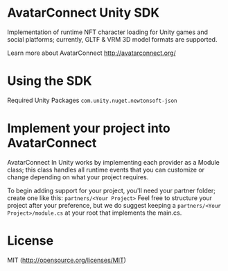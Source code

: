 # AvatarConnect Unity SDK
Implementation of runtime NFT character loading for Unity games and social platforms; currently, GLTF & VRM 3D model formats are supported. 

Learn more about AvatarConnect http://avatarconnect.org/

# Using the SDK
Required Unity Packages `com.unity.nuget.newtonsoft-json`

# Implement your project into AvatarConnect

AvatarConnect In Unity works by implementing each provider as a Module class; this class handles all runtime events that you can customize or change depending on what your project requires.

To begin adding support for your project, you'll need your partner folder; create one like this:
`partners/<Your Project>`
Feel free to structure your project after your preference, but we do suggest keeping a `partners/<Your Project>/module.cs` at your root that implements the main.cs.

# License

MIT (http://opensource.org/licenses/MIT)
